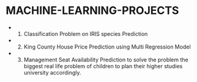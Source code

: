 # MACHINE-LEARNING-PROJECTS
- 1) Classification Problem on IRIS species Prediction
- 2) King County House Price Prediction using Multi Regression Model
- 3) Management Seat Availability Prediction to solve the problem the biggest real life problem of children to plan their higher studies university accordingly.
